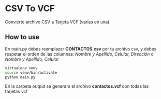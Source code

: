 # CSV To VCF

Convierte archivo CSV a Tarjeta VCF (varias en una)

## How to use
En main.py debes reemplazar **CONTACTOS.csv** por tu archivo csv, y debes respetar el orden de las columnas:
*Nombre y Apellido, Celular, Dirección*
o
*Nombre y Apellido, Celular*

```bash
virtualenv venv
source venv/bin/activate
python main.py
```

En la carpeta output se generara el archivo **contactos.vcf** con todas las tarjetas vcf